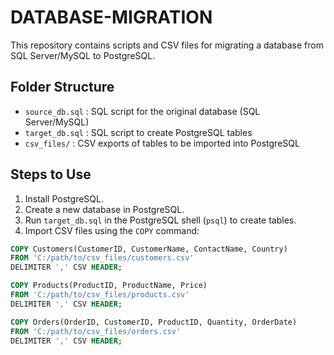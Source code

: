 
# DATABASE-MIGRATION

This repository contains scripts and CSV files for migrating a database from SQL Server/MySQL to PostgreSQL.

## Folder Structure

- `source_db.sql` : SQL script for the original database (SQL Server/MySQL)
- `target_db.sql` : SQL script to create PostgreSQL tables
- `csv_files/` : CSV exports of tables to be imported into PostgreSQL

## Steps to Use

1. Install PostgreSQL.
2. Create a new database in PostgreSQL.
3. Run `target_db.sql` in the PostgreSQL shell (`psql`) to create tables.
4. Import CSV files using the `COPY` command:

```sql
COPY Customers(CustomerID, CustomerName, ContactName, Country)
FROM 'C:/path/to/csv_files/customers.csv'
DELIMITER ',' CSV HEADER;

COPY Products(ProductID, ProductName, Price)
FROM 'C:/path/to/csv_files/products.csv'
DELIMITER ',' CSV HEADER;

COPY Orders(OrderID, CustomerID, ProductID, Quantity, OrderDate)
FROM 'C:/path/to/csv_files/orders.csv'
DELIMITER ',' CSV HEADER;
